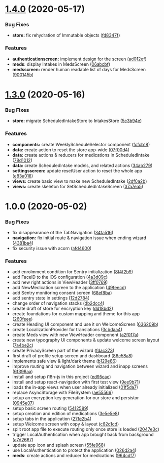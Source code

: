 # [1.4.0](https://github.com/hiwelo/addday/compare/v1.3.0...v1.4.0) (2020-05-17)


### Bug Fixes

* **store:** fix rehydration of Immutable objects ([fd8347f](https://github.com/hiwelo/addday/commit/fd8347fad661104587d1af441ca12446e4c3202b))


### Features

* **authenticationscreen:** implement design for the screen ([ad012ef](https://github.com/hiwelo/addday/commit/ad012ef0e6e674e4ab91955a49ffdb596ed42178))
* **meds:** display Intakes in MedsScreen ([06abcbf](https://github.com/hiwelo/addday/commit/06abcbf33ff48b6709dbe42b18ae054cef0154b7))
* **medsscreen:** render human readable list of days for MedsScreen ([900145b](https://github.com/hiwelo/addday/commit/900145bf2a810d3189a11def6b0066e1b7dd4050))

# [1.3.0](https://github.com/hiwelo/addday/compare/v1.2.0...v1.3.0) (2020-05-16)


### Bug Fixes

* **store:** migrate ScheduledIntakeStore to IntakesStore ([5c3b94e](https://github.com/hiwelo/addday/commit/5c3b94e176a3b5ee8c1d8060d20faebd60975b22))


### Features

* **components:** create WeeklyScheduleSelector component ([fcfcb18](https://github.com/hiwelo/addday/commit/fcfcb1847afabc6100a72a8d4c0e6d47fda0e900))
* **data:** create action to reset the store app-wide ([07f00d4](https://github.com/hiwelo/addday/commit/07f00d44db5b6afc6fb281bd1a1a04f9e71893d1))
* **data:** create actions & reducers for medications in ScheduledIntake ([78d1012](https://github.com/hiwelo/addday/commit/78d1012a89552e9b1f0cc9e9cac1da3add6c5e8c))
* **data:** create ScheduledIntake models, and related actions ([34ab279](https://github.com/hiwelo/addday/commit/34ab279a8454d7465b1f26423e860aed6b205022))
* **settingsscreen:** update resetUser action to reset the whole app ([e83a018](https://github.com/hiwelo/addday/commit/e83a018a31a5eb355f73de01cf17498a89bc3680))
* **views:** create basic view to make new ScheduledIntake ([2df0a2b](https://github.com/hiwelo/addday/commit/2df0a2b48340533174dd48982e06b470bebffe7c))
* **views:** create skeleton for SetScheduledIntakeScreen ([37a7ea5](https://github.com/hiwelo/addday/commit/37a7ea518655c2411f548b320db707531083ba0d))

# 1.0.0 (2020-05-02)


### Bug Fixes

* fix disappearance of the TabNavigation ([341a516](https://github.com/hiwelo/addday/commit/341a5165cf65288213ff554b20cd8ed46854dfa8))
* **navigation:** fix initial route & navigation issue when ending wizard ([4381ba4](https://github.com/hiwelo/addday/commit/4381ba42916025aeff5b0eb8fb0972c2cc19c80d))
* fix security issue with acorn ([afd4600](https://github.com/hiwelo/addday/commit/afd46000d6800691b2934fa443e3e342673b41ca))


### Features

* add enrolmment condition for Sentry initialization ([8f4f2b9](https://github.com/hiwelo/addday/commit/8f4f2b9b15f7b728c91c9c37725d430a2430a36e))
* add FaceID to the iOS configuration ([4a3d09c](https://github.com/hiwelo/addday/commit/4a3d09c4bd6ed93cd4e9b0de2da71172de06f292))
* add new right actions in ViewHeader ([3ff0769](https://github.com/hiwelo/addday/commit/3ff07697158cee25c171f2bcf88f12d5d6ce9ab5))
* add NewMedication screen to the application ([49feecd](https://github.com/hiwelo/addday/commit/49feecdcab8ee6784956d8c8cca62531d370ab8a))
* add Sentry monitoring consent screen ([68ef8ba](https://github.com/hiwelo/addday/commit/68ef8ba770e6c724d58eb7b1ff5055a002e9af29))
* add sentry state in settings ([12d2784](https://github.com/hiwelo/addday/commit/12d2784e85858a6b3bb3eb3ef9953c0d98d9494f))
* change order of navigation stacks ([db2dcc4](https://github.com/hiwelo/addday/commit/db2dcc476f35dc90aea3fa7cdc3a53ae43052846))
* create draft of store for encryption key ([dd18bd2](https://github.com/hiwelo/addday/commit/dd18bd28b8a7c59a6759b8932f308d5d6e2113a4))
* create foundations for custom mapping and theme for this app ([260feee](https://github.com/hiwelo/addday/commit/260feee51aad11a5b3cf6652fe12bd3bfbf95289))
* create Heading UI component and use it on WelcomeScreen ([636209b](https://github.com/hiwelo/addday/commit/636209b17023f018d4ed61fc297983753dea6699))
* create LocalizationProvider for translations ([0cbdaa4](https://github.com/hiwelo/addday/commit/0cbdaa48e7aca78ca544daef555e40d0a7c20e68))
* create Meds view with new ViewHeader component ([a2f017a](https://github.com/hiwelo/addday/commit/a2f017ae2cdd46c3f97c588796566ef75d314e55))
* create new typography UI components & update welcome screen layout ([7a4be2c](https://github.com/hiwelo/addday/commit/7a4be2c28d04f78353154b360722440df797c24c))
* create PrivacyScreen part of the wizard ([fdac373](https://github.com/hiwelo/addday/commit/fdac37371d0d1fc2a20dc96eed4788bf4baae897))
* first draft of profile setup screen and dashboard ([86c58a8](https://github.com/hiwelo/addday/commit/86c58a80a2403fbb4fd4a096aabb3b506c252c8f))
* implements safe view & light/dark theme ([b129e86](https://github.com/hiwelo/addday/commit/b129e86b8645ee9c6d0cf4a2c655bc013daf36c4))
* improve routing and navigation between wizard and inapp screens ([6f398aa](https://github.com/hiwelo/addday/commit/6f398aa26c638e973a788d268f03e9efeec13460))
* install and setup i18n-js in this project ([ed95cac](https://github.com/hiwelo/addday/commit/ed95cac7043ba2685b56f0d3c67adae23a831860))
* install and setup react-navigation with first test view ([9ee9b71](https://github.com/hiwelo/addday/commit/9ee9b71b5f4f27f5ad4eb0e10c1ba49838684def))
* loads the in-app views when user already initialized ([01f5da7](https://github.com/hiwelo/addday/commit/01f5da7066062602f17ab8590d40771fb88632fb))
* replace AsyncStorage with FileSystem ([ae55566](https://github.com/hiwelo/addday/commit/ae55566978c9167f856ca31b6bb475afd3619715))
* setup an encryption key generation for our store and persistor ([0945e07](https://github.com/hiwelo/addday/commit/0945e07566b6e135d9e37794642be027a9037af3))
* setup basic screen routing ([5412589](https://github.com/hiwelo/addday/commit/5412589b91cb93013d68c4527053096e0c9f188f))
* setup creation and edition of medications ([3e5e5e8](https://github.com/hiwelo/addday/commit/3e5e5e8c44a557a5b218293310fc8791d2acfb45))
* setup tabs in the application ([27fe2b4](https://github.com/hiwelo/addday/commit/27fe2b412a89ec9ea7d3e6def0a7d964824b7701))
* setup Welcome screen with copy & layout ([c62c1cd](https://github.com/hiwelo/addday/commit/c62c1cd66343122231252d0ba0388b24bfeec68a))
* split root app file to execute routing only once store is loaded ([2047e3c](https://github.com/hiwelo/addday/commit/2047e3cac5ee1f98064dca4f4aef8f9a3f9b5a01))
* trigger LocalAuthentication when app brought back from background ([a7d2667](https://github.com/hiwelo/addday/commit/a7d2667382770d54d34a4b93f03e050a4419fbeb))
* update app icon and splash screen ([55fe968](https://github.com/hiwelo/addday/commit/55fe968355d658033679c23ad920cde84a8e1ea6))
* use LocalAuthentication to protect the application ([026d2a4](https://github.com/hiwelo/addday/commit/026d2a4317338a97102653a8d5273bd18e06c493))
* **meds:** create actions and reducer for medications ([964cdf7](https://github.com/hiwelo/addday/commit/964cdf72bef5094a5458f25d44fe800b488d617b))
